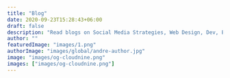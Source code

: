 ```yaml
---
title: "Blog"
date: 2020-09-23T15:28:43+06:00
draft: false
description: "Read blogs on Social Media Strategies, Web Design, Dev, Email Marketing & more. Stay tuned for the latest trends. Cloud Nine serves UK, USA & Australia."
author: ""
featuredImage: "images/1.png"
authorImage: "images/global/andre-author.jpg"
image: "images/og-cloudnine.png"
images: ["images/og-cloudnine.png"]
---
```

